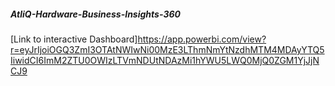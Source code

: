 ##### AtliQ-Hardware-Business-Insights-360  
[Link to interactive Dashboard]https://app.powerbi.com/view?r=eyJrIjoiOGQ3ZmI3OTAtNWIwNi00MzE3LThmNmYtNzdhMTM4MDAyYTQ5IiwidCI6ImM2ZTU0OWIzLTVmNDUtNDAzMi1hYWU5LWQ0MjQ0ZGM1YjJjNCJ9
